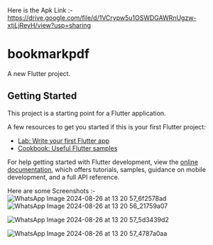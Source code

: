 
Here is the Apk Link :- https://drive.google.com/file/d/1VCrypw5u1OSWDGAWRnUgzw-xtjLjReyH/view?usp=sharing


# bookmarkpdf

A new Flutter project.

## Getting Started

This project is a starting point for a Flutter application.

A few resources to get you started if this is your first Flutter project:

- [Lab: Write your first Flutter app](https://docs.flutter.dev/get-started/codelab)
- [Cookbook: Useful Flutter samples](https://docs.flutter.dev/cookbook)

For help getting started with Flutter development, view the
[online documentation](https://docs.flutter.dev/), which offers tutorials,
samples, guidance on mobile development, and a full API reference.

Here are some Screenshots :-
![WhatsApp Image 2024-08-26 at 13 20 57_6f2578ad](https://github.com/user-attachments/assets/ed2aa99a-f661-4751-b8fd-91f827b328c2)
![WhatsApp Image 2024-08-26 at 13 20 56_21759a07](https://github.com/user-attachments/assets/bac88f42-1b30-4398-8dd6-daae19ae325f)

![WhatsApp Image 2024-08-26 at 13 20 57_5d3439d2](https://github.com/user-attachments/assets/cb45a654-8489-4dc0-8901-a6149804b61a)


![WhatsApp Image 2024-08-26 at 13 20 57_4787a0aa](https://github.com/user-attachments/assets/b5629c65-de1a-44b0-be25-27a700d447ea)
